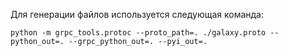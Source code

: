 Для генерации файлов используется следующая команда:

`python -m grpc_tools.protoc --proto_path=. ./galaxy.proto --python_out=. --grpc_python_out=. --pyi_out=.`